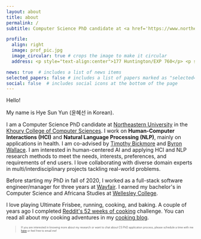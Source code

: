 ```yaml
---
layout: about
title: about
permalink: /
subtitle: Computer Science PhD candidate at <a href='https://www.northeastern.edu/'>Northeastern University</a> (she/her)

profile:
  align: right
  image: prof_pic.jpg
  image_circular: true # crops the image to make it circular
  address: <p style="text-align:center">177 Huntington/EXP 760</p> <p style="text-align:center">Boston, MA</p>

news: true  # includes a list of news items
selected_papers: false # includes a list of papers marked as "selected={true}"
social: false  # includes social icons at the bottom of the page
---
```


Hello!

My name is Hye Sun Yun (윤혜선 in Korean).

I am a Computer Science PhD candidate at [Northeastern University](https://www.northeastern.edu/) in the [Khoury College of Computer Sciences](https://www.khoury.northeastern.edu/).
I work on **Human-Computer Interactions (HCI)** and **Natural Language Processing (NLP)**, mainly on applications in health. I am co-advised by [Timothy Bickmore](https://www.ccs.neu.edu/home/bickmore/) and [Byron Wallace](https://www.byronwallace.com/).
I am interested in human-centered AI and applying HCI and NLP research methods to meet the needs, interests, preferences, and requirements of end users. I love collaborating with diverse domain experts in multi/interdisciplinary projects tackling real-world problems.

Before starting my PhD in fall of 2020, I worked as a full-stack software engineer/manager for three years at [Wayfair](https://www.wayfair.com/).
I earned my bachelor's in Computer Science and Africana Studies at [Wellesley College](https://www.wellesley.edu/).

I love playing Ultimate Frisbee, running, cooking, and baking. A couple of years ago I completed [Reddit's 52 weeks of cooking](https://www.reddit.com/r/52weeksofcooking/) challenge. You can read all about my cooking adventures in my [cooking blog](https://heysonbyeson.wordpress.com/).

> <span style="font-size:0.5em;">If you are interested in knowing more about my research or want to chat about CS PhD application process, please schedule a time with me [here](https://calendly.com/hyesunyun/chat) or feel free to email me!</span>